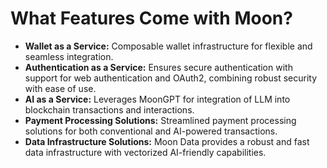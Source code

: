 # What Features Come with Moon?

- **Wallet as a Service:** Composable wallet infrastructure for flexible and seamless integration.
- **Authentication as a Service:** Ensures secure authentication with support for web authentication and OAuth2, combining robust security with ease of use.
- **AI as a Service:** Leverages MoonGPT for integration of LLM into blockchain transactions and interactions.
- **Payment Processing Solutions:** Streamlined payment processing solutions for both conventional and AI-powered transactions.
- **Data Infrastructure Solutions:** Moon Data provides a robust and fast data infrastructure with vectorized AI-friendly capabilities.